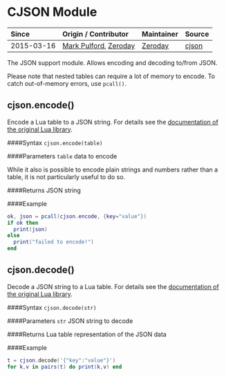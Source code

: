 # CJSON Module
| Since  | Origin / Contributor  | Maintainer  | Source  |
| :----- | :-------------------- | :---------- | :------ |
| 2015-03-16 | [Mark Pulford](http://kyne.com.au/~mark/software/lua-cjson.php), [Zeroday](https://github.com/funshine) | [Zeroday](https://github.com/funshine) | [cjson](../../app/modules/cjson.c) |

The JSON support module. Allows encoding and decoding to/from JSON.

Please note that nested tables can require a lot of memory to encode. To catch out-of-memory errors, use `pcall()`.

## cjson.encode()

Encode a Lua table to a JSON string. For details see the [documentation of the original Lua library](http://kyne.com.au/~mark/software/lua-cjson-manual.html#encode).

####Syntax
`cjson.encode(table)`

####Parameters
`table` data to encode

While it also is possible to encode plain strings and numbers rather than a table, it is not particularly useful to do so.

####Returns
JSON string

####Example
```lua
ok, json = pcall(cjson.encode, {key="value"})
if ok then
  print(json)
else
  print("failed to encode!")
end
```

## cjson.decode()

Decode a JSON string to a Lua table. For details see the [documentation of the original Lua library](http://kyne.com.au/~mark/software/lua-cjson-manual.html#_decode).

####Syntax
`cjson.decode(str)`

####Parameters
`str` JSON string to decode

####Returns
Lua table representation of the JSON data

####Example
```lua
t = cjson.decode('{"key":"value"}')
for k,v in pairs(t) do print(k,v) end
```
